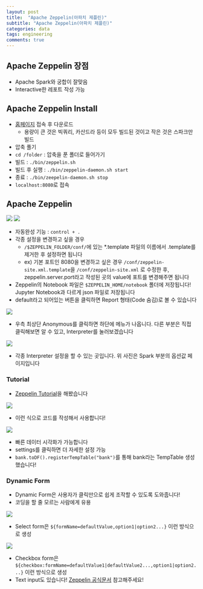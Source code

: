 ```yaml
---
layout: post
title:  "Apache Zeppelin(아파치 제플린)"
subtitle: "Apache Zeppelin(아파치 제플린)"
categories: data
tags: engineering
comments: true
---
```


## Apache Zeppelin 장점
- Apache Spark와 궁합이 잘맞음
- Interactive한 레포트 작성 가능

## Apache Zeppelin Install
- [홈페이지](https://zeppelin.apache.org/) 접속 후 다운로드
	- 용량이 큰 것은 빅쿼리, 카산드라 등이 모두 빌드된 것이고 작은 것은 스파크만 빌드
- 압축 풀기
- ```cd /folder``` : 압축을 푼 폴더로 들어가기
- 빌드 : ```./bin/zeppelin.sh```
- 빌드 후 실행 : ```./bin/zeppelin-daemon.sh start```
- 종료 : ```./bin/zeepelin-daemon.sh stop```
- ```localhost:8080```로 접속

## Apache Zeppelin
<img src="https://www.dropbox.com/s/h7sh5zm5djtgz4w/%EC%8A%A4%ED%81%AC%EB%A6%B0%EC%83%B7%202018-06-02%2015.00.09.png?raw=1">

<img src="https://www.dropbox.com/s/w5vwxcqcs57se0w/%EC%8A%A4%ED%81%AC%EB%A6%B0%EC%83%B7%202018-06-02%2016.17.08.png?raw=1">

- 자동완성 기능 : ```control + .```
- 각종 설정을 변경하고 싶을 경우
	- ```/$ZEPPELIN_FOLDER/conf/```에 있는 *.template 파일의 이름에서 .template를 제거한 후 설정하면 됩니다
	- ex) 기본 포트인 8080을 변경하고 싶은 경우 ```/conf/zeppelin-site.xml.template```을 ```/conf/zeppelin-site.xml``` 로 수정한 후, zeppelin.server.port라고 작성된 곳의 value에 포트를 변경해주면 됩니다
- Zeppelin의 Notebook 파일은 ```$ZEPPELIN_HOME/notebook``` 폴더에 저장됩니다! Jupyter Notebook과 다르게 json 파일로 저장됩니다
- default라고 되어있는 버튼을 클릭하면 Report 형태(Code 숨김)로 볼 수 있습니다


<img src="https://www.dropbox.com/s/qgny154j547wi4o/%EC%8A%A4%ED%81%AC%EB%A6%B0%EC%83%B7%202018-06-03%2013.52.46.png?raw=1">

- 우측 최상단 Anonymous를 클릭하면 하단에 메뉴가 나옵니다. 다른 부분은 직접 클릭해보면 알 수 있고, Interpreter를 눌러보겠습니다

<img src="https://www.dropbox.com/s/adnemwoq48afcxz/%EC%8A%A4%ED%81%AC%EB%A6%B0%EC%83%B7%202018-06-03%2013.53.30.png?raw=1">

- 각종 Interpreter 설정을 할 수 있는 곳입니다. 위 사진은 Spark 부분의 옵션값 페이지입니다

### Tutorial
- [Zeppelin Tutorial](https://zeppelin.apache.org/docs/0.7.3/quickstart/tutorial.html#tutorial-with-local-file)을 해봤습니다

<img src="https://www.dropbox.com/s/txpbre864nrsibz/%EC%8A%A4%ED%81%AC%EB%A6%B0%EC%83%B7%202018-06-03%2014.20.20.png?raw=1">

- 이런 식으로 코드를 작성해서 사용합니다!

<img src="https://www.dropbox.com/s/q942roxo1e9zp8i/%EC%8A%A4%ED%81%AC%EB%A6%B0%EC%83%B7%202018-06-03%2014.21.12.png?raw=1">

- 빠른 데이터 시각화가 가능합니다
- settings를 클릭하면 더 자세한 설정 가능
- ```bank.toDF().registerTempTable("bank")```를 통해 bank라는 TempTable 생성했습니다!

### Dynamic Form
- Dynamic Form은 사용자가 클릭만으로 쉽게 조작할 수 있도록 도와줍니다!
- 코딩을 할 줄 모르는 사람에게 유용

<img src="https://www.dropbox.com/s/9ixvoju7gk1qsbp/%EC%8A%A4%ED%81%AC%EB%A6%B0%EC%83%B7%202018-06-03%2014.22.10.png?raw=1">

- Select form은 ```${formName=defaultValue,option1|option2...}``` 이런 방식으로 생성


<img src="https://www.dropbox.com/s/ea7afuwlkv0ansr/%EC%8A%A4%ED%81%AC%EB%A6%B0%EC%83%B7%202018-06-03%2014.23.54.png?raw=1">

- Checkbox form은 ```${checkbox:formName=defaultValue1|defaultValue2...,option1|option2...}``` 이런 방식으로 생성
- Text input도 있습니다! [Zeppelin 공식문서](https://zeppelin.apache.org/docs/0.7.3/manual/dynamicform.html) 참고해주세요!